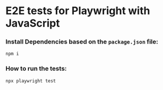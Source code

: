 # E2E tests for Playwright with JavaScript

### Install Dependencies based on the `package.json` file: 

`npm i`

### How to run the tests: 

`npx playwright test`
